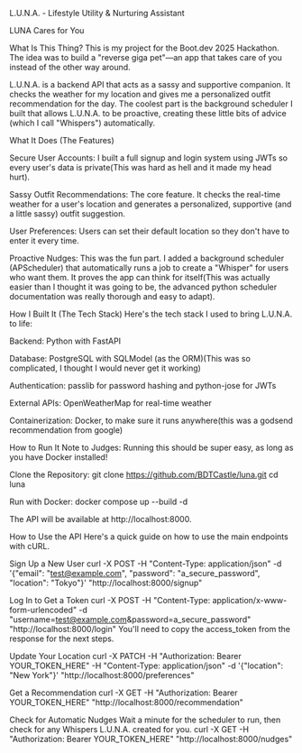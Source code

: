 L.U.N.A. - Lifestyle Utility & Nurturing Assistant

LUNA Cares for You

What Is This Thing?
This is my project for the Boot.dev 2025 Hackathon. The idea was to build a "reverse giga pet"—an app that takes care of you instead of the other way around.

L.U.N.A. is a backend API that acts as a sassy and supportive companion. It checks the weather for my location and gives me a personalized outfit recommendation for the day. The coolest part is the background scheduler I built that allows L.U.N.A. to be proactive, creating these little bits of advice (which I call "Whispers") automatically.

What It Does (The Features)

Secure User Accounts: I built a full signup and login system using JWTs so every user's data is private(This was hard as hell and it made my head hurt).

Sassy Outfit Recommendations: The core feature. It checks the real-time weather for a user's location and generates a personalized, supportive (and a little sassy) outfit suggestion.

User Preferences: Users can set their default location so they don't have to enter it every time.

Proactive Nudges: This was the fun part. I added a background scheduler (APScheduler) that automatically runs a job to create a "Whisper" for users who want them. It proves the app can think for itself(This was actually easier than I thought it was going to be, the advanced python scheduler documentation was really thorough and easy to adapt).

How I Built It (The Tech Stack)
Here's the tech stack I used to bring L.U.N.A. to life:

Backend: Python with FastAPI

Database: PostgreSQL with SQLModel (as the ORM)(This was so complicated, I thought I would never get it working)

Authentication: passlib for password hashing and python-jose for JWTs

External APIs: OpenWeatherMap for real-time weather

Containerization: Docker, to make sure it runs anywhere(this was a godsend recommendation from google)

How to Run It
Note to Judges: Running this should be super easy, as long as you have Docker installed!

Clone the Repository:
git clone https://github.com/BDTCastle/luna.git
cd luna

Run with Docker:
docker compose up --build -d

The API will be available at http://localhost:8000.

How to Use the API
Here's a quick guide on how to use the main endpoints with cURL.

Sign Up a New User
curl -X POST -H "Content-Type: application/json" -d '{"email": "test@example.com", "password": "a_secure_password", "location": "Tokyo"}' "http://localhost:8000/signup"

Log In to Get a Token
curl -X POST -H "Content-Type: application/x-www-form-urlencoded" -d "username=test@example.com&password=a_secure_password" "http://localhost:8000/login"
You'll need to copy the access_token from the response for the next steps.

Update Your Location
curl -X PATCH -H "Authorization: Bearer YOUR_TOKEN_HERE" -H "Content-Type: application/json" -d '{"location": "New York"}' "http://localhost:8000/preferences"

Get a Recommendation
curl -X GET -H "Authorization: Bearer YOUR_TOKEN_HERE" "http://localhost:8000/recommendation"

Check for Automatic Nudges
Wait a minute for the scheduler to run, then check for any Whispers L.U.N.A. created for you.
curl -X GET -H "Authorization: Bearer YOUR_TOKEN_HERE" "http://localhost:8000/nudges"